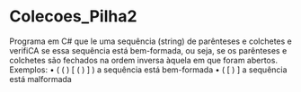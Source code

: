 # Colecoes_Pilha2
Programa em C# que le uma sequência (string) de parênteses e colchetes e verifiCA se essa sequência está bem-formada, ou seja, se os parênteses e colchetes são fechados na ordem inversa àquela em que foram abertos. Exemplos:
• ( ( ) [ ( ) ] ) a sequência está bem-formada
• ( [ ) ] a sequência está malformada
